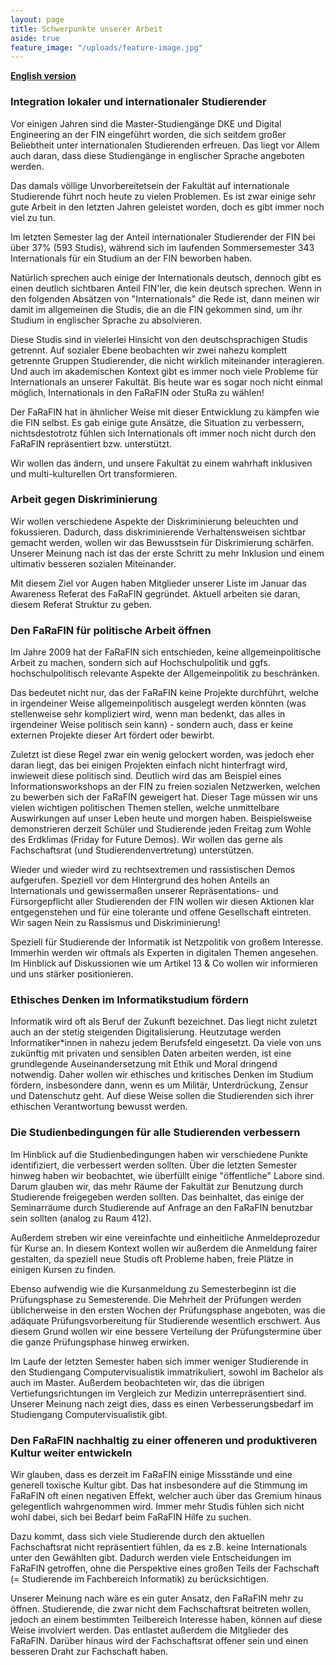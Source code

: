 ```yaml
---
layout: page
title: Schwerpunkte unserer Arbeit
aside: true
feature_image: "/uploads/feature-image.jpg"
---
```


**[English version](/focus)**

### Integration lokaler und internationaler Studierender

Vor einigen Jahren sind die Master-Studiengänge DKE und Digital Engineering an der FIN eingeführt worden, die sich seitdem großer Beliebtheit unter internationalen Studierenden erfreuen. Das liegt vor Allem auch daran, dass diese Studiengänge in englischer Sprache angeboten werden.

Das damals völlige Unvorbereitetsein der Fakultät auf internationale Studierende führt noch heute zu vielen Problemen. Es ist zwar einige sehr gute Arbeit in den letzten Jahren geleistet worden, doch es gibt immer noch viel zu tun.

Im letzten Semester lag der Anteil internationaler Studierender der FIN bei über 37% (593 Studis), während sich im laufenden Sommersemester 343 Internationals für ein Studium an der FIN beworben haben.

Natürlich sprechen auch einige der Internationals deutsch, dennoch gibt es einen deutlich sichtbaren Anteil FIN'ler, die kein deutsch sprechen. Wenn in den folgenden Absätzen von "Internationals" die Rede ist, dann meinen wir damit im allgemeinen die Studis, die an die FIN gekommen sind, um ihr Studium in englischer Sprache zu absolvieren.

Diese Studis sind in vielerlei Hinsicht von den deutschsprachigen Studis getrennt. Auf sozialer Ebene beobachten wir zwei nahezu komplett getrennte Gruppen Studierender, die nicht wirklich miteinander interagieren. Und auch im akademischen Kontext gibt es immer noch viele Probleme für Internationals an unserer Fakultät. Bis heute war es sogar noch nicht einmal möglich, Internationals in den FaRaFIN oder StuRa zu wählen!

Der FaRaFIN hat in ähnlicher Weise mit dieser Entwicklung zu kämpfen wie die FIN selbst. Es gab einige gute Ansätze, die Situation zu verbessern, nichtsdestotrotz fühlen sich Internationals oft immer noch nicht durch den FaRaFIN repräsentiert bzw. unterstützt.

Wir wollen das ändern, und unsere Fakultät zu einem wahrhaft inklusiven und multi-kulturellen Ort transformieren.

### Arbeit gegen Diskriminierung

Wir wollen verschiedene Aspekte der Diskriminierung beleuchten und fokussieren. Dadurch, dass diskriminierende Verhaltensweisen sichtbar gemacht werden, wollen wir das Bewusstsein für Diskrimierung schärfen. Unserer Meinung nach ist das der erste Schritt zu mehr Inklusion und einem ultimativ besseren sozialen Miteinander.

Mit diesem Ziel vor Augen haben Mitglieder unserer Liste im Januar das Awareness Referat des FaRaFIN gegründet. Aktuell arbeiten sie daran, diesem Referat Struktur zu geben.

### Den FaRaFIN für politische Arbeit öffnen

Im Jahre 2009 hat der FaRaFIN sich entschieden, keine allgemeinpolitische Arbeit zu machen, sondern sich auf Hochschulpolitik und ggfs. hochschulpolitisch relevante Aspekte der Allgemeinpolitik zu beschränken.

Das bedeutet nicht nur, das der FaRaFIN keine Projekte durchführt, welche in irgendeiner Weise allgemeinpolitisch ausgelegt werden könnten (was stellenweise sehr kompliziert wird, wenn man bedenkt, das alles in irgendeiner Weise politisch sein kann) - sondern auch, dass er keine externen Projekte dieser Art fördert oder bewirbt.

Zuletzt ist diese Regel zwar ein wenig gelockert worden, was jedoch eher daran liegt, das bei einigen Projekten einfach nicht hinterfragt wird, inwieweit diese politisch sind. Deutlich wird das am Beispiel eines Informationsworkshops an der FIN zu freien sozialen Netzwerken, welchen zu bewerben sich der FaRaFIN geweigert hat.
Dieser Tage müssen wir uns vielen wichtigen politischen Themen stellen, welche unmittelbare Auswirkungen auf unser Leben heute und morgen haben. Beispielsweise demonstrieren derzeit Schüler und Studierende jeden Freitag zum Wohle des Erdklimas (Friday for Future Demos). Wir wollen das gerne als Fachschaftsrat (und Studierendenvertretung) unterstützen.

Wieder und wieder wird zu rechtsextremen und rassistischen Demos aufgerufen. Speziell vor dem Hintergrund des hohen Anteils an Internationals und gewissermaßen unserer Repräsentations- und Fürsorgepflicht aller Studierenden der FIN wollen wir diesen Aktionen klar entgegenstehen und für eine tolerante und offene Gesellschaft eintreten. Wir sagen Nein zu Rassismus und Diskriminierung!

Speziell für Studierende der Informatik ist Netzpolitik von großem Interesse. Immerhin werden wir oftmals als Experten in digitalen Themen angesehen. Im Hinblick auf Diskussionen wie um Artikel 13 & Co wollen wir informieren und uns stärker positionieren.

### Ethisches Denken im Informatikstudium fördern

Informatik wird oft als Beruf der Zukunft bezeichnet. Das liegt nicht zuletzt auch an der stetig steigenden Digitalisierung. Heutzutage werden Informatiker\*innen in nahezu jedem Berufsfeld eingesetzt. Da viele von uns zukünftig mit privaten und sensiblen Daten arbeiten werden, ist eine grundlegende Auseinandersetzung mit Ethik und Moral dringend notwendig. Daher wollen wir ethisches und kritisches Denken im Studium fördern, insbesondere dann, wenn es um Militär, Unterdrückung, Zensur und Datenschutz geht. Auf diese Weise sollen die Studierenden sich ihrer ethischen Verantwortung bewusst werden.

### Die Studienbedingungen für alle Studierenden verbessern

Im Hinblick auf die Studienbedingungen haben wir verschiedene Punkte identifiziert, die verbessert werden sollten. Über die letzten Semester hinweg haben wir beobachtet, wie überfüllt einige "öffentliche" Labore sind. Darum glauben wir, das mehr Räume der Fakultät zur Benutzung durch Studierende freigegeben werden sollten. Das beinhaltet, das einige der Seminarräume durch Studierende auf Anfrage an den FaRaFIN benutzbar sein sollten (analog zu Raum 412).

Außerdem streben wir eine vereinfachte und einheitliche Anmeldeprozedur für Kurse an. In diesem Kontext wollen wir außerdem die Anmeldung fairer gestalten, da speziell neue Studis oft Probleme haben, freie Plätze in einigen Kursen zu finden.

Ebenso aufwendig wie die Kursanmeldung zu Semesterbeginn ist die Prüfungsphase zu Semesterende. Die Mehrheit der Prüfungen werden üblicherweise in den ersten Wochen der Prüfungsphase angeboten, was die adäquate Prüfungsvorbereitung für Studierende wesentlich erschwert. Aus diesem Grund wollen wir eine bessere Verteilung der Prüfungstermine über die ganze Prüfungsphase hinweg erwirken.

Im Laufe der letzten Semester haben sich immer weniger Studierende in den Studiengang Computervisualistik immatrikuliert, sowohl im Bachelor als auch im Master. Außerdem beobachteten wir, das die übrigen Vertiefungsrichtungen im Vergleich zur Medizin unterrepräsentiert sind. Unserer Meinung nach zeigt dies, dass es einen Verbesserungsbedarf im Studiengang Computervisualistik gibt.

### Den FaRaFIN nachhaltig zu einer offeneren und produktiveren Kultur weiter entwickeln

Wir glauben, dass es derzeit im FaRaFIN einige Missstände und eine generell toxische Kultur gibt. Das hat insbesondere auf die Stimmung im FaRaFIN oft einen negativen Effekt, welcher auch über das Gremium hinaus gelegentlich wahrgenommen wird. Immer mehr Studis fühlen sich nicht wohl dabei, sich bei Bedarf beim FaRaFIN Hilfe zu suchen.

Dazu kommt, dass sich viele Studierende durch den aktuellen Fachschaftsrat nicht repräsentiert fühlen, da es z.B. keine Internationals unter den Gewählten gibt. Dadurch werden viele Entscheidungen im FaRaFIN getroffen, ohne die Perspektive eines großen Teils der Fachschaft (= Studierende im Fachbereich Informatik) zu berücksichtigen.

Unserer Meinung nach wäre es ein guter Ansatz, den FaRaFIN mehr zu öffnen. Studierende, die zwar nicht dem Fachschaftsrat beitreten wollen, jedoch an einem bestimmten Teilbereich Interesse haben, können auf diese Weise involviert werden. Das entlastet außerdem die Mitglieder des FaRaFIN. Darüber hinaus wird der Fachschaftsrat offener sein und einen besseren Draht zur Fachschaft haben.
